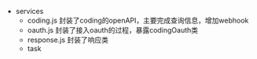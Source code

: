- services
  - coding.js 封装了coding的openAPI，主要完成查询信息，增加webhook
  - oauth.js 封装了接入oauth的过程，暴露codingOauth类
  - response.js 封装了响应类
  - task